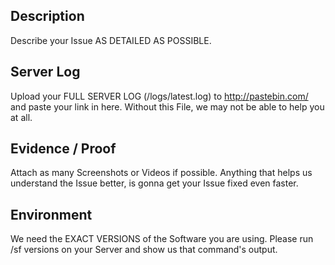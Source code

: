 ## Description
Describe your Issue AS DETAILED AS POSSIBLE.

## Server Log
Upload your FULL SERVER LOG (/logs/latest.log) to http://pastebin.com/ and paste your link in here.
Without this File, we may not be able to help you at all.

## Evidence / Proof
Attach as many Screenshots or Videos if possible.
Anything that helps us understand the Issue better, is gonna get your Issue fixed even faster.

## Environment
We need the EXACT VERSIONS of the Software you are using.
Please run /sf versions on your Server and show us that command's output.
